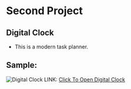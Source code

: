 # Second Project
## Digital Clock
- This is a modern task planner.
## Sample:
![Digital Clock]()
LINK: [Click To Open Digital Clock](https://digitalclocksanjosh.netlify.app/)
